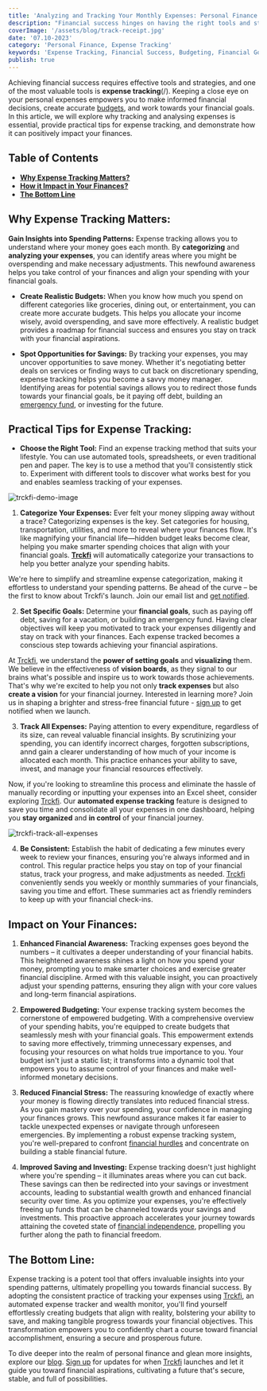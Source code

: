 ```yaml
---
title: 'Analyzing and Tracking Your Monthly Expenses: Personal Finance Tips'
description: "Financial success hinges on having the right tools and strategies, and one of the most crucial is expense tracking and analysis. By closely monitoring and analyzing your personal expenses, you gain the insights needed to make informed financial decisions, establish precise budgets, and progress toward your financial objectives. In this article, we'll delve into why tracking and analyzing expenses are essential, offer practical tips for effective expense management, and highlight how it can significantly benefit your financial well-being."
coverImage: '/assets/blog/track-receipt.jpg'
date: '07.10-2023'
category: 'Personal Finance, Expense Tracking'
keywords: 'Expense Tracking, Financial Success, Budgeting, Financial Goals, Savings, Investments, Financial Awareness, Financial Discipline, Analysing Expenses'
publish: true
---
```


Achieving financial success requires effective tools and strategies, and one of the most valuable tools is **expense tracking**(/). Keeping a close eye on your personal expenses empowers you to make informed financial decisions, create accurate [budgets](/blog/budgeting-made-easy), and work towards your financial goals. In this article, we will explore why tracking and analysing expenses is essential, provide practical tips for expense tracking, and demonstrate how it can positively impact your finances.

## Table of Contents
- [**Why Expense Tracking Matters?**](#expense-matters)
- [**How it Impact in Your Finances?**](#impact)
- [**The Bottom Line**](#conclusion)

## <a name="expense-matters">Why Expense Tracking Matters:</a>
**Gain Insights into Spending Patterns:** Expense tracking allows you to understand where your money goes each month. By **categorizing** and **analyzing your expenses**, you can identify areas where you might be overspending and make necessary adjustments. This newfound awareness helps you take control of your finances and align your spending with your financial goals.

- **Create Realistic Budgets:** When you know how much you spend on different categories like groceries, dining out, or entertainment, you can create more accurate budgets. This helps you allocate your income wisely, avoid overspending, and save more effectively. A realistic budget provides a roadmap for financial success and ensures you stay on track with your financial aspirations.

- **Spot Opportunities for Savings:** By tracking your expenses, you may uncover opportunities to save money. Whether it's negotiating better deals on services or finding ways to cut back on discretionary spending, expense tracking helps you become a savvy money manager. Identifying areas for potential savings allows you to redirect those funds towards your financial goals, be it paying off debt, building an [emergency fund](/blog/prepare-for-the-unexpected-the-value-of-building-an-emergency-fund), or investing for the future.

## Practical Tips for Expense Tracking:
* **Choose the Right Tool:** Find an expense tracking method that suits your lifestyle. You can use automated tools, spreadsheets, or even traditional pen and paper. The key is to use a method that you'll consistently stick to. Experiment with different tools to discover what works best for you and enables seamless tracking of your expenses.

![trckfi-demo-image](/assets/blog/trckfi-demo.png)

1. **Categorize Your Expenses:** Ever felt your money slipping away without a trace? Categorizing expenses is the key. Set categories for housing, transportation, utilities, and more to reveal where your finances flow. It's like magnifying your financial life—hidden budget leaks become clear, helping you make smarter spending choices that align with your financial goals. [**Trckfi**](/) will automatically categorize your transactions to help you better analyze your spending habits.

We're here to simplify and streamline expense categorization, making it effortless to understand your spending patterns. Be ahead of the curve – be the first to know about Trckfi's launch. Join our email list and [get notified](/#get-notified).

2. **Set Specific Goals:** Determine your **financial goals**, such as paying off debt, saving for a vacation, or building an emergency fund. Having clear objectives will keep you motivated to track your expenses diligently and stay on track with your finances. Each expense tracked becomes a conscious step towards achieving your financial aspirations.

At [Trckfi](/), we understand the **power of setting goals** and **visualizing** them. We believe in the effectiveness of **vision boards**, as they signal to our brains what's possible and inspire us to work towards those achievements. That's why we're excited to help you not only **track expenses** but also **create a vision** for your financial journey. Interested in learning more? Join us in shaping a brighter and stress-free financial future - [sign up](/#get-notified) to get notified when we launch.

3. **Track All Expenses:** Paying attention to every expenditure, regardless of its size, can reveal valuable financial insights. By scrutinizing your spending, you can identify incorrect charges, forgotten subscriptions, annd gain a clearer understanding of how much of your income is allocated each month. This practice enhances your ability to save, invest, and manage your financial resources effectively.

Now, if you're looking to streamline this process and eliminate the hassle of manually recording or inputting your expenses into an Excel sheet, consider exploring [Trckfi](/). Our **automated expense tracking** feature is designed to save you time and consolidate all your expenses in one dashboard, helping you **stay organized** and **in control** of your financial journey.

![trckfi-track-all-expenses](/assets/blog/track-all-expenses.png)

4. **Be Consistent:** Establish the habit of dedicating a few minutes every week to review your finances, ensuring you're always informed and in control. This regular practice helps you stay on top of your financial status, track your progress, and make adjustments as needed. [Trckfi](/) conveniently sends you weekly or monthly summaries of your financials, saving you time and effort. These summaries act as friendly reminders to keep up with your financial check-ins. 

## <a name="impact">Impact on Your Finances:</a>
1. **Enhanced Financial Awareness:** Tracking expenses goes beyond the numbers – it cultivates a deeper understanding of your financial habits. This heightened awareness shines a light on how you spend your money, prompting you to make smarter choices and exercise greater financial discipline. Armed with this valuable insight, you can proactively adjust your spending patterns, ensuring they align with your core values and long-term financial aspirations.

2. **Empowered Budgeting:** Your expense tracking system becomes the cornerstone of empowered budgeting. With a comprehensive overview of your spending habits, you're equipped to create budgets that seamlessly mesh with your financial goals. This empowerment extends to saving more effectively, trimming unnecessary expenses, and focusing your resources on what holds true importance to you. Your budget isn't just a static list; it transforms into a dynamic tool that empowers you to assume control of your finances and make well-informed monetary decisions.

3. **Reduced Financial Stress:** The reassuring knowledge of exactly where your money is flowing directly translates into reduced financial stress. As you gain mastery over your spending, your confidence in managing your finances grows. This newfound assurance makes it far easier to tackle unexpected expenses or navigate through unforeseen emergencies. By implementing a robust expense tracking system, you're well-prepared to confront [financial hurdles](/blog/prepare-for-the-unexpected-the-value-of-building-an-emergency-fund) and concentrate on building a stable financial future.

4. **Improved Saving and Investing:** Expense tracking doesn't just highlight where you're spending – it illuminates areas where you can cut back. These savings can then be redirected into your savings or investment accounts, leading to substantial wealth growth and enhanced financial security over time. As you optimize your expenses, you're effectively freeing up funds that can be channeled towards your savings and investments. This proactive approach accelerates your journey towards attaining the coveted state of [financial independence](/blog/how-to-achieve-financial-independence-your-guide-to-financial-freedom), propelling you further along the path to financial freedom.

## <a name="conclusion">The Bottom Line:</a>
Expense tracking is a potent tool that offers invaluable insights into your spending patterns, ultimately propelling you towards financial success. By adopting the consistent practice of tracking your expenses using [Trckfi](/), an automated expense tracker and wealth monitor, you'll find yourself effortlessly creating budgets that align with reality, bolstering your ability to save, and making tangible progress towards your financial objectives. This transformation empowers you to confidently chart a course toward financial accomplishment, ensuring a secure and prosperous future.

To dive deeper into the realm of personal finance and glean more insights, explore our [blog](/blog). [Sign up](/#get-notified) for updates for when [Trckfi](/) launches and let it guide you toward financial aspirations, cultivating a future that's secure, stable, and full of possibilities.
